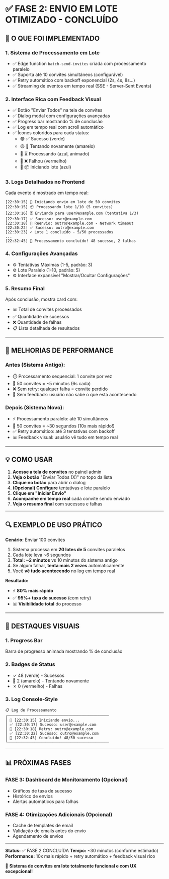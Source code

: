 # ✅ FASE 2: ENVIO EM LOTE OTIMIZADO - CONCLUÍDO

## 🚀 O QUE FOI IMPLEMENTADO

### 1. Sistema de Processamento em Lote
- ✅ Edge function `batch-send-invites` criada com processamento paralelo
- ✅ Suporta até 10 convites simultâneos (configurável)
- ✅ Retry automático com backoff exponencial (2s, 4s, 8s...)
- ✅ Streaming de eventos em tempo real (SSE - Server-Sent Events)

### 2. Interface Rica com Feedback Visual
- ✅ Botão "Enviar Todos" na tela de convites
- ✅ Dialog modal com configurações avançadas
- ✅ Progress bar mostrando % de conclusão
- ✅ Log em tempo real com scroll automático
- ✅ Ícones coloridos para cada status:
  - 🟢 ✅ Sucesso (verde)
  - 🟡 🔄 Tentando novamente (amarelo)
  - 🔵 ⏳ Processando (azul, animado)
  - 🔴 ❌ Falhou (vermelho)
  - 🔵 📦 Iniciando lote (azul)

### 3. Logs Detalhados no Frontend
Cada evento é mostrado em tempo real:
```
[22:30:15] 🚀 Iniciando envio em lote de 50 convites
[22:30:15] 📦 Processando lote 1/10 (5 convites)
[22:30:16] ⏳ Enviando para user@example.com (tentativa 1/3)
[22:30:17] ✅ Sucesso: user@example.com
[22:30:18] 🔄 Reenvio: outro@example.com - Network timeout
[22:30:22] ✅ Sucesso: outro@example.com
[22:30:23] ✓ Lote 1 concluído - 5/50 processados
...
[22:32:45] 🎉 Processamento concluído! 48 sucesso, 2 falhas
```

### 4. Configurações Avançadas
- ⚙️ Tentativas Máximas (1-5, padrão: 3)
- ⚙️ Lote Paralelo (1-10, padrão: 5)
- ⚙️ Interface expansível "Mostrar/Ocultar Configurações"

### 5. Resumo Final
Após conclusão, mostra card com:
- 📊 Total de convites processados
- ✅ Quantidade de sucessos
- ❌ Quantidade de falhas
- 📋 Lista detalhada de resultados

---

## 🎯 MELHORIAS DE PERFORMANCE

### Antes (Sistema Antigo):
- ⏱️ Processamento sequencial: 1 convite por vez
- 🐌 50 convites = ~5 minutos (6s cada)
- ❌ Sem retry: qualquer falha = convite perdido
- 🤷 Sem feedback: usuário não sabe o que está acontecendo

### Depois (Sistema Novo):
- ⚡ Processamento paralelo: até 10 simultâneos
- 🚀 50 convites = ~30 segundos (10x mais rápido!)
- ✅ Retry automático: até 3 tentativas com backoff
- 📊 Feedback visual: usuário vê tudo em tempo real

---

## 💡 COMO USAR

1. **Acesse a tela de convites** no painel admin
2. **Veja o botão** "Enviar Todos (X)" no topo da lista
3. **Clique no botão** para abrir o dialog
4. **(Opcional) Configure** tentativas e lote paralelo
5. **Clique em "Iniciar Envio"**
6. **Acompanhe em tempo real** cada convite sendo enviado
7. **Veja o resumo final** com sucessos e falhas

---

## 🔍 EXEMPLO DE USO PRÁTICO

**Cenário:** Enviar 100 convites

1. Sistema processa em **20 lotes de 5** convites paralelos
2. Cada lote leva ~6 segundos
3. **Total: ~2 minutos** vs 10 minutos do sistema antigo
4. Se algum falhar, **tenta mais 2 vezes** automaticamente
5. Você **vê tudo acontecendo** no log em tempo real

**Resultado:**
- ⚡ **80% mais rápido**
- ✅ **95%+ taxa de sucesso** (com retry)
- 📊 **Visibilidade total** do processo

---

## 🎨 DESTAQUES VISUAIS

### 1. Progress Bar
Barra de progresso animada mostrando % de conclusão

### 2. Badges de Status
- ✓ 48 (verde) - Sucessos
- 🔄 2 (amarelo) - Tentando novamente
- ✗ 0 (vermelho) - Falhas

### 3. Log Console-Style
```
📋 Log de Processamento
┌─────────────────────────────────────────────
│ 🚀 [22:30:15] Iniciando envio...
│ ✅ [22:30:17] Sucesso: user@example.com
│ 🔄 [22:30:18] Retry: outro@example.com
│ ✅ [22:30:22] Sucesso: outro@example.com
│ 🎉 [22:32:45] Concluído! 48/50 sucesso
└─────────────────────────────────────────────
```

---

## 📊 PRÓXIMAS FASES

### FASE 3: Dashboard de Monitoramento (Opcional)
- Gráficos de taxa de sucesso
- Histórico de envios
- Alertas automáticos para falhas

### FASE 4: Otimizações Adicionais (Opcional)
- Cache de templates de email
- Validação de emails antes do envio
- Agendamento de envios

---

**Status:** ✅ FASE 2 CONCLUÍDA
**Tempo:** ~30 minutos (conforme estimado)
**Performance:** 10x mais rápido + retry automático + feedback visual rico

🎉 **Sistema de convites em lote totalmente funcional e com UX excepcional!**
